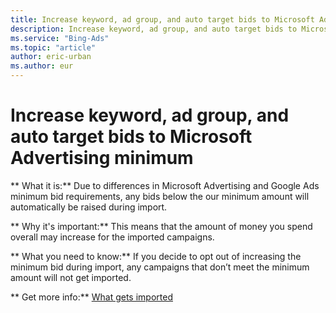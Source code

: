 ```yaml
---
title: Increase keyword, ad group, and auto target bids to Microsoft Advertising minimum
description: Increase keyword, ad group, and auto target bids to Microsoft Advertising minimum
ms.service: "Bing-Ads"
ms.topic: "article"
author: eric-urban
ms.author: eur
---
```


# Increase keyword, ad group, and auto target bids to Microsoft Advertising minimum

**      What it is:**     Due to differences in Microsoft Advertising and Google Ads minimum bid requirements, any bids below the our minimum amount will automatically be raised during import.

**      Why it's important:**     This means that the amount of money you spend overall may increase for the imported campaigns.

**      What you need to know:**     If you decide to opt out of increasing the minimum bid during import, any campaigns that don’t meet the minimum amount will not get imported.

**      Get more info:**     [What gets imported](../hlp_BA_CONC_ImportWhatInfo.md)


